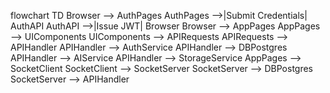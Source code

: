 flowchart TD
  Browser --> AuthPages
  AuthPages -->|Submit Credentials| AuthAPI
  AuthAPI -->|Issue JWT| Browser
  Browser --> AppPages
  AppPages --> UIComponents
  UIComponents --> APIRequests
  APIRequests --> APIHandler
  APIHandler --> AuthService
  APIHandler --> DBPostgres
  APIHandler --> AIService
  APIHandler --> StorageService
  AppPages --> SocketClient
  SocketClient --> SocketServer
  SocketServer --> DBPostgres
  SocketServer --> APIHandler